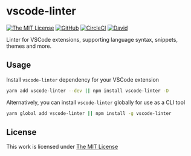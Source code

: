 # vscode-linter

[![The MIT License](https://flat.badgen.net/badge/license/MIT/orange)](http://opensource.org/licenses/MIT)
[![GitHub](https://flat.badgen.net/github/release/idleberg/node-vscode-linter)](https://github.com/idleberg/node-vscode-linter/releases)
[![CircleCI](https://flat.badgen.net/circleci/github/idleberg/node-vscode-linter)](https://circleci.com/gh/idleberg/node-vscode-linter)
[![David](https://flat.badgen.net/david/dev/idleberg/node-vscode-linter)](https://david-dm.org/idleberg/node-vscode-linter)

Linter for VSCode extensions, supporting language syntax, snippets, themes and more.

## Usage

Install `vscode-linter` dependency for your VSCode extension

```sh
yarn add vscode-linter --dev || npm install vscode-linter -D
```

Alternatively, you can install `vscode-linter` globally for use as a CLI tool

```sh
yarn global add vscode-linter || npm install -g vscode-linter
```

## License

This work is licensed under [The MIT License](https://opensource.org/licenses/MIT)
